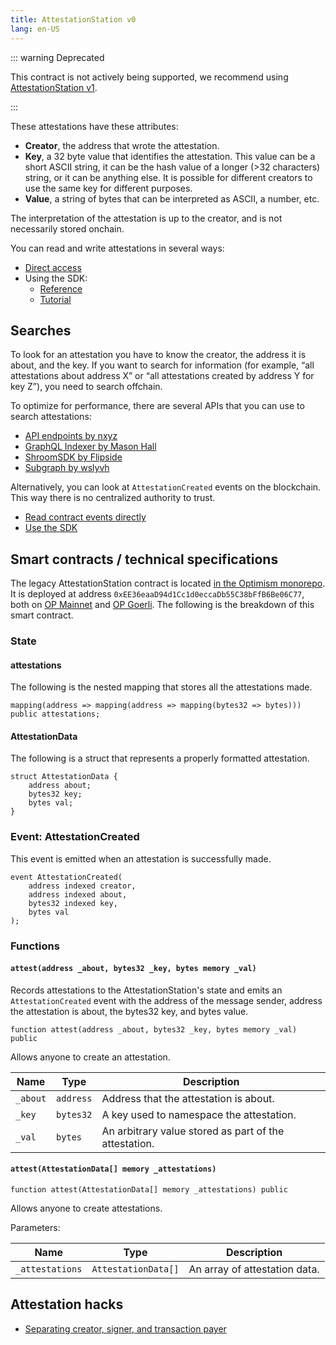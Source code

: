 ```yaml
---
title: AttestationStation v0 
lang: en-US
---
```


::: warning Deprecated

This contract is not actively being supported, we recommend using [AttestationStation v1](atst-v1).

:::

These attestations have these attributes:

- **Creator**, the address that wrote the attestation.
- **Key**, a 32 byte value that identifies the attestation. 
  This value can be a short ASCII string, it can be the hash value of a longer (>32 characters) string, or it can be anything else. 
  It is possible for different creators to use the same key for different purposes.
- **Value**, a string of bytes that can be interpreted as ASCII, a number, etc.

The interpretation of the attestation is up to the creator, and is not necessarily stored onchain.

You can read and write attestations in several ways:

- [Direct access](https://github.com/ethereum-optimism/optimism-tutorial/tree/main/ecosystem/attestation-station/contract-access)
- Using the SDK: 
  - [Reference](https://github.com/ethereum-optimism/optimism/blob/develop/packages/atst/docs/sdk.md)
  - [Tutorial](https://github.com/ethereum-optimism/optimism-tutorial/tree/main/ecosystem/attestation-station/using-sdk)


## Searches

To look for an attestation you have to know the creator, the address it is about, and the key. 
If you want to search for information (for example, “all attestations about address X” or “all attestations created by address Y for key Z”), you need to search offchain.

To optimize for performance, there are several APIs that you can use to search attestations:

- [API endpoints by nxyz](https://docs.n.xyz/reference/attestation-station)
- [GraphQL Indexer by Mason Hall](https://attestation-indexer-production.up.railway.app/graphql)
- [ShroomSDK by Flipside](https://github.com/MSilb7/op_attestationstation_data)
- [Subgraph by wslyvh](https://thegraph.com/hosted-service/subgraph/wslyvh/optimism-atst)

Alternatively, you can look at `AttestationCreated` events on the blockchain. 
This way there is no centralized authority to trust.

- [Read contract events directly](https://github.com/ethereum-optimism/optimism-tutorial/blob/main/ecosystem/attestation-station/contract-access/README.md#read-all-relevant-attestations)
- [Use the SDK](https://github.com/ethereum-optimism/optimism/blob/develop/packages/atst/docs/sdk.md#getevents)



## Smart contracts / technical specifications

The legacy AttestationStation contract is located [in the Optimism monorepo](https://github.com/ethereum-optimism/optimism/blob/develop/packages/contracts-periphery/contracts/universal/op-nft/AttestationStation.sol). It is deployed at address `0xEE36eaaD94d1Cc1d0eccaDb55C38bFfB6Be06C77`, both on [OP Mainnet](https://explorer.optimism.io/address/0xEE36eaaD94d1Cc1d0eccaDb55C38bFfB6Be06C77) and [OP Goerli](https://goerli-optimism.etherscan.io/address/0xEE36eaaD94d1Cc1d0eccaDb55C38bFfB6Be06C77). The following is the breakdown of this smart contract.

### State

#### attestations

The following is the nested mapping that stores all the attestations made.

```solidity
mapping(address => mapping(address => mapping(bytes32 => bytes))) public attestations;
```


#### AttestationData 

The following is a struct that represents a properly formatted attestation.

```solidity
struct AttestationData {
    address about;
    bytes32 key;
    bytes val;
}
```

### Event: AttestationCreated

This event is emitted when an attestation is successfully made.

```solidity
event AttestationCreated(
    address indexed creator,
    address indexed about,
    bytes32 indexed key,
    bytes val
);
```

### Functions

#### `attest(address _about, bytes32 _key, bytes memory _val)`

Records attestations to the AttestationStation's state and emits an `AttestationCreated` event with the address of the message sender, address the attestation is about, the bytes32 key, and bytes value.

```solidity
function attest(address _about, bytes32 _key, bytes memory _val) public
```

Allows anyone to create an attestation.

| Name     | Type | Description |
| -------- | --- | --- |
| `_about` | `address` | Address that the attestation is about. |
| `_key`   | `bytes32` | A key used to namespace the attestation. |
| `_val`   | `bytes` | An arbitrary value stored as part of the attestation. |


#### `attest(AttestationData[] memory _attestations)`

```solidity
function attest(AttestationData[] memory _attestations) public
```

Allows anyone to create attestations.

Parameters:

| Name | Type | Description |
| --- | --- | --- |
| `_attestations` | `AttestationData[]` | An array of attestation data. |


## Attestation hacks

- [Separating creator, signer, and transaction payer](https://github.com/ethereum-optimism/optimism-tutorial/blob/main/ecosystem/attestation-station/contract-access/README.md#separating-creator-signer-and-transaction-payer)
